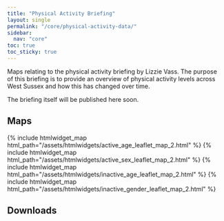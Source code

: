```yaml
---
title: "Physical Activity Briefing"
layout: single
permalink: "/core/physical-activity-data/"
sidebar:
  nav: "core"
toc: true
toc_sticky: true
---
```


Maps relating to the physical activity briefing by Lizzie Vass. The purpose of this briefing is to provide an overview of physical activity levels across West Sussex and how this has changed over time. 

The briefing itself will be published here soon.

## Maps

<!-- We have embedded these maps below but you can click on the download link underneath each one to save a copy of the map as a standalone html file -->
{% include htmlwidget_map html_path="/assets/htmlwidgets/active_age_leaflet_map_2.html" %}
{% include htmlwidget_map html_path="/assets/htmlwidgets/active_sex_leaflet_map_2.html" %}
{% include htmlwidget_map html_path="/assets/htmlwidgets/inactive_age_leaflet_map_2.html" %}
{% include htmlwidget_map html_path="/assets/htmlwidgets/inactive_gender_leaflet_map_2.html" %}

## Downloads
<!-- - [Physical Activity Briefing 2024 (PDF, 349Kb)](/assets/pdf/physical-activity/Physical Activity Briefing 2024.pdf) -->
